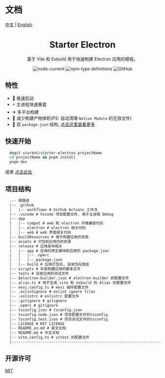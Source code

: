 # 文档

[中文](./README.md) | [English](./README_en.md)

<h1 align="center">Starter Electron</h1>

<p align="center">基于 Vite 和 Esbuild 用于快速构建 Electron 应用的模板。</p>

<div align="center">

![node-current](https://img.shields.io/node/v/vite)
![npm type definitions](https://img.shields.io/npm/types/typescript)
![GitHub](https://img.shields.io/github/license/starknt/starter-electron)

</div>

## 特性

- 🚀 极速启动
- ⚡ 主进程快速重载
- ✈ 多平台构建
- 🎉 减少构建产物体积(PS: 自动清理 `Native Module` 的无效文件)
- 🍛 双 `package.json` 结构, [点击这里查看更多](https://www.electron.build/tutorials/two-package-structure)

## 快速开始

```bash
  degit starknt/starter-electron projectName
  cd projectName && pnpm install
  pnpm dev
```

或者 [点击此处](https://github.com/starknt/starter-electron/generate)

## 项目结构

```txt
  .-- 根路径
  |-- .github
  |   |-- workflows # Github Actions 工作流
  |-- .vscode # Vscode 项目配置文件, 用于主进程 Debug
  |-- app
  |   |-- compat # web 和 electron 环境兼容代码 
  |   |-- electron # electron 相关代码
  |   |-- web # web 界面相关代码
  |-- buildResources # 用于构建应用的资源
  |-- assets # 打包到应用内的资源
  |-- release # 应用发布相关
  |   |-- app # 应用的原生模块和应用的 package.json
  |   |   |-- .npmrc
  |   |   |-- package.json
  |   |-- build # 应用打包后, 安装包存放处
  |-- scripts # 存放构建应用的脚本文件
  |-- tests # 存放应用的测试文件
  |-- $electron-builder.json # electron-builder 的配置文件
  |-- alias.ts # 用于生成 vite 和 esbuild 的 Alias 的配置文件
  |-- eevi.config.ts # eevi 插件配置文件
  |-- .eslintignore # eslint ignore files
  |-- .eslintrc # eslintrc 配置文件
  |-- .gitignore # gitignore
  |-- .npmrc # gitignore
  |-- tsconfig.json # tsconfig.json
  |-- tsconfig.node.json # 项目配置文件的tsconfig
  |-- tsconfig.test.json # 项目测试文件的tsconfig
  |-- LICENSE # MIT LICENSE
  |-- README_en.md # 英文文档
  |-- README.md # 中文文档
  |-- vite.config.ts # vitest 的配置文件
  |----------------------------------------------------------------------------------------
```

## 开源许可

[MIT](./LICENSE)
